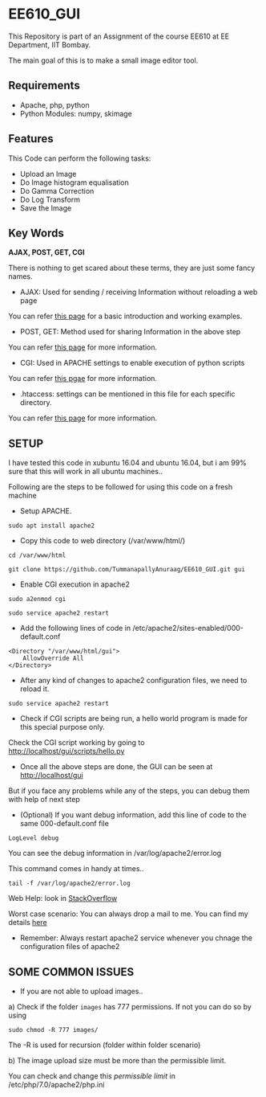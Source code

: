 # EE610_GUI
This Repository is part of an Assignment of the course EE610 at EE Department, IIT Bombay.

The main goal of this is to make a small image editor tool.

## Requirements
* Apache, php, python 
* Python Modules: numpy, skimage

## Features
This Code can perform the following tasks:
* Upload an Image
* Do Image histogram equalisation
* Do Gamma Correction
* Do Log Transform
* Save the Image

## Key Words
**AJAX, POST, GET, CGI**

There is nothing to get scared about these terms, they are just some fancy names.

* AJAX: Used for sending / receiving Information without reloading a web page

You can refer [this page](https://www.w3schools.com/xml/ajax_intro.asp) for a basic introduction and working examples.

* POST, GET: Method used for sharing Information in the above step

You can refer [this page](https://www.w3schools.com/tags/ref_httpmethods.asp) for more information.

* CGI: Used in APACHE settings to enable execution of python scripts

You can refer [this pgae](https://www.tutorialspoint.com/perl/perl_cgi.htm) for more information.

* .htaccess: settings can be mentioned in this file for each specific directory.

You can refer [this page](http://www.htaccess-guide.com/) for more information.

## SETUP
I have tested this code in xubuntu 16.04 and ubuntu 16.04, but i am 99% sure that this will work in all ubuntu machines..

Following are the steps to be followed for using this code on a fresh machine

* Setup APACHE.

`sudo apt install apache2`

* Copy this code to web directory (/var/www/html/)

`cd /var/www/html`

`git clone https://github.com/TummanapallyAnuraag/EE610_GUI.git gui`

* Enable CGI execution in apache2

`sudo a2enmod cgi`

`sudo service apache2 restart`

* Add the following lines of code in /etc/apache2/sites-enabled/000-default.conf

```
<Directory "/var/www/html/gui">
	AllowOverride All
</Directory>
```

* After any kind of changes to apache2 configuration files, we need to reload it.

`sudo service apache2 restart`

* Check if CGI scripts are being run, a hello world program is made for this special purpose only.

Check the CGI script working by going to [http://localhost/gui/scripts/hello.py](http://localhost/gui/scripts/hello.py)

* Once all the above steps are done, the GUI can be seen at [http://localhost/gui](http://localhost/gui)

But if you face any problems while any of the steps, you can debug them with help of next step

* (Optional) If you want debug information, add this line of code to the same 000-default.conf file

`LogLevel debug`

You can see the debug information in /var/log/apache2/error.log

This command comes in handy at times..

`tail -f /var/log/apache2/error.log`

Web Help: look in [StackOverflow](https://stackoverflow.com/)

Worst case scenario: You can always drop a mail to me. You can find my details [here](https://www.ee.iitb.ac.in/~anuraagt/)

* Remember: Always restart apache2 service whenever you chnage the configuration files of apache2

## SOME COMMON ISSUES

* If you are not able to upload images..

a) Check if the folder `images` has 777 permissions. If not you can do so by using

`sudo chmod -R 777 images/`

The -R is used for recursion (folder within folder scenario)

b) The image upload size must be more than the permissible limit.

You can check and change this *permissible limit* in /etc/php/7.0/apache2/php.ini
